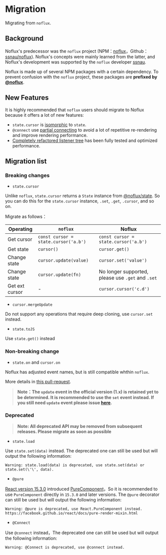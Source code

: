 # Migration

Migrating from `noflux`.

## Background

Noflux's predecessor was the `noflux` project (NPM：[noflux](https://www.npmjs.com/package/noflux)，Github：[ssnau/noflux](https://github.com/ssnau/noflux)). Noflux's concepts were mainly learned from the latter, and Noflux's development was supported by the `noflux` developer [ssnau](https://github.com/ssnau).

Noflux is made up of several NPM packages with a certain dependency. To prevent confusion with the `noflux` project, these packages are **prefixed by [@noflux](https://www.npmjs.com/org/noflux)**.

## New Features

It is highly recommended that `noflux` users should migrate to Noflux because it offers a lot of new features:

* `state.cursor` is [isomorphic](./state.md#cursor) to `state`.
* `@connect` use [partial connecting](./connect.md#partial-connecting) to avoid a lot of repetitive re-rendering and improve rendering performance.
* [Completely refactored listener tree](https://github.com/nofluxjs/noflux-state/pull/10) has been fully tested and optimized performance.

## Migration list

### Breaking changes

* `state.cursor`

Unlike `noflux`, `state.cursor` returns a `State` instance from [@noflux/state](https://www.npmjs.com/package/@noflux/state). So you can do this for the `state.cursor` instance, `.set`, `.get`, `.cursor`, and so on.

Migrate as follows：

| Operating | `noflux` | Noflux |
| --- | --- | --- |
| Get cursor| `const cursor = state.cursor('a.b')` | `const cursor = state.cursor('a.b')` |
| Get state | `cursor()` | `cursor.get()` |
| Change state | `cursor.update(value)` | `cursor.set('value')` |
| Change state | `cursor.update(fn)` | No longer supported, please use `.get` and `.set` |
| Get ext cursor | - | `cursor.cursor('c.d')` |

* `cursor.mergeUpdate`

Do not support any operations that require deep cloning, use `cursor.set` instead.

* `state.toJS`

Use `state.get()` instead

### Non-breaking change

* `state.on` and `cursor.on`

Noflux has adjusted event names, but is still compatible whthin `noflux`.

More details in [this pull-request](https://github.com/nofluxjs/noflux-state/pull/11).

> **Note：The `update` event in the official version (1.x) is retained yet to be determined.  It is recommended to use the `set` event instead. If you still need `update` event please issue [here](https://github.com/nofluxjs/noflux-state/issues/new).**

### Deprecated

> **Note: All deprecated API may be removed from subsequent releases. Please migrate as soon as possible**

* `state.load`

Use `state.set(data)` instead. The deprecated one can still be used but will output the following information:

```
Warning: state.load(data) is deprecated, use state.set(data) or state.set(\'\', data).
```

* `@pure`

[React version 15.3.0](https://github.com/facebook/react/blob/master/CHANGELOG.md#1530-july-29-2016) introduced  [PureComponent](https://facebook.github.io/react/docs/react-api.html#react.purecomponent)，So it is recommended to use `PureComponent` directly in `15.3.0` and later versions. The `@pure` decorator can still be used but will output the following information:

```
Warning: @pure is deprecated, use React.PureComponent instead. https://facebook.github.io/react/docs/pure-render-mixin.html
```

* `@Connect`

Use `@connect` instead，The deprecated one can still be used but will output the following information:

```
Warning: @Connect is deprecated, use @connect instead.
```
